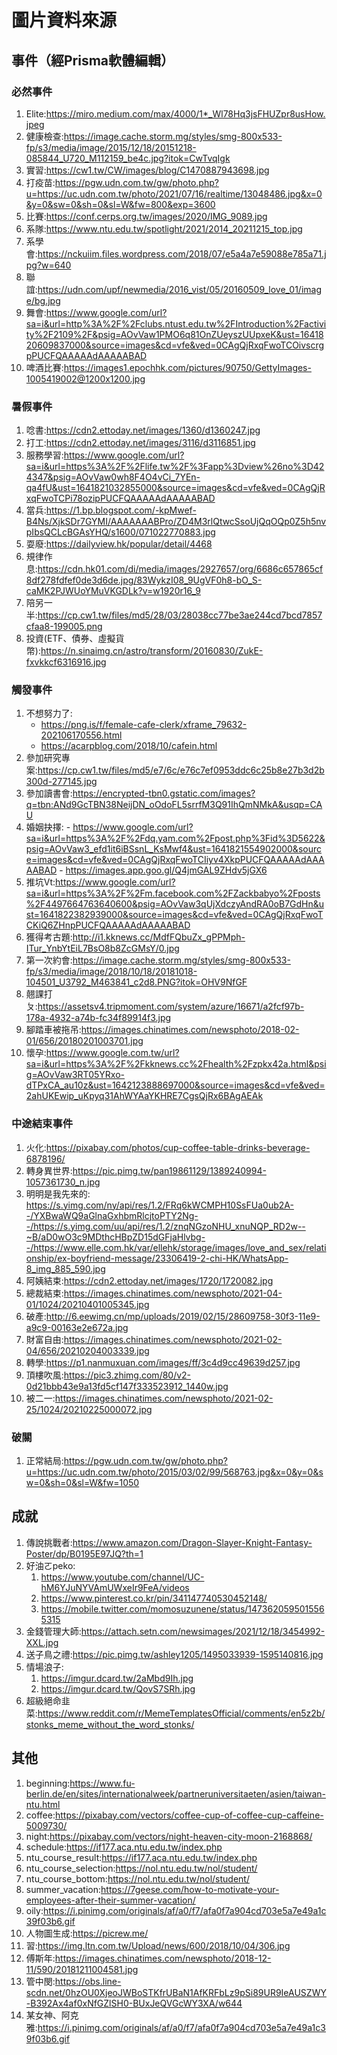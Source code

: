 # 圖片資料來源

## 事件（經Prisma軟體編輯）

### 必然事件
1. Elite:https://miro.medium.com/max/4000/1*_Wl78Hq3jsFHUZpr8usHow.jpeg
2. 健康檢查:https://image.cache.storm.mg/styles/smg-800x533-fp/s3/media/image/2015/12/18/20151218-085844_U720_M112159_be4c.jpg?itok=CwTvqIgk
3. 實習:https://cw1.tw/CW/images/blog/C1470887943698.jpg
4. 打疫苗:https://pgw.udn.com.tw/gw/photo.php?u=https://uc.udn.com.tw/photo/2021/07/16/realtime/13048486.jpg&x=0&y=0&sw=0&sh=0&sl=W&fw=800&exp=3600
5. 比賽:https://conf.cerps.org.tw/images/2020/IMG_9089.jpg
6. 系隊:https://www.ntu.edu.tw/spotlight/2021/2014_20211215_top.jpg
7. 系學會:https://nckuiim.files.wordpress.com/2018/07/e5a4a7e59088e785a71.jpg?w=640
8. 聯誼:https://udn.com/upf/newmedia/2016_vist/05/20160509_love_01/image/bg.jpg
9. 舞會:https://www.google.com/url?sa=i&url=http%3A%2F%2Fclubs.ntust.edu.tw%2FIntroduction%2Factivity%2F2109%2F&psig=AOvVaw1PMO6q81OnZUeyszUUpxeK&ust=1641820609837000&source=images&cd=vfe&ved=0CAgQjRxqFwoTCOivscrgpPUCFQAAAAAdAAAAABAD
10. 啤酒比賽:https://images1.epochhk.com/pictures/90750/GettyImages-1005419002@1200x1200.jpg


### 暑假事件
1. 唸書:https://cdn2.ettoday.net/images/1360/d1360247.jpg
2. 打工:https://cdn2.ettoday.net/images/3116/d3116851.jpg
3. 服務學習:https://www.google.com/url?sa=i&url=https%3A%2F%2Flife.tw%2F%3Fapp%3Dview%26no%3D424347&psig=AOvVaw0wh8F4O4vCi_7YEn-qa4fU&ust=1641821032855000&source=images&cd=vfe&ved=0CAgQjRxqFwoTCPi78ozipPUCFQAAAAAdAAAAABAD
4. 當兵:https://1.bp.blogspot.com/-kpMwef-B4Ns/XjkSDr7GYMI/AAAAAAABPro/ZD4M3rlQtwcSsoUjQqOQp0Z5h5nvpIbsQCLcBGAsYHQ/s1600/071022770883.jpg
5. 耍廢:https://dailyview.hk/popular/detail/4468
6. 規律作息:https://cdn.hk01.com/di/media/images/2927657/org/6686c657865cf8df278fdfef0de3d6de.jpg/83WykzI08_9UgVF0h8-bO_S-caMK2PJWUoYMuVKGDLk?v=w1920r16_9
7. 陪另一半:https://cp.cw1.tw/files/md5/28/03/28038cc77be3ae244cd7bcd7857cfaa8-199005.png
8. 投資(ETF、債券、虛擬貨幣):https://n.sinaimg.cn/astro/transform/20160830/ZukE-fxvkkcf6316916.jpg


### 觸發事件
1. 不想努力了:
    - https://png.is/f/female-cafe-clerk/xframe_79632-202106170556.html
    - https://acarpblog.com/2018/10/cafein.html
2. 參加研究專案:https://cp.cw1.tw/files/md5/e7/6c/e76c7ef0953ddc6c25b8e27b3d2b300d-277145.jpg
3. 參加讀書會:https://encrypted-tbn0.gstatic.com/images?q=tbn:ANd9GcTBN38NeijDN_oOdoFL5srrfM3Q91IhQmNMkA&usqp=CAU
4. 婚姻抉擇:
        - https://www.google.com/url?sa=i&url=https%3A%2F%2Fdq.yam.com%2Fpost.php%3Fid%3D5622&psig=AOvVaw3_efd1it6iBSsnL_KsMwf4&ust=1641821554902000&source=images&cd=vfe&ved=0CAgQjRxqFwoTCIiyv4XkpPUCFQAAAAAdAAAAABAD
        - https://images.app.goo.gl/Q4jmGAL9ZHdv5jGX6
5. 推坑Vt:https://www.google.com/url?sa=i&url=https%3A%2F%2Fm.facebook.com%2FZackbabyo%2Fposts%2F4497664763640600&psig=AOvVaw3qUjXdczyAndRA0oB7GdHn&ust=1641822382939000&source=images&cd=vfe&ved=0CAgQjRxqFwoTCKiQ6ZHnpPUCFQAAAAAdAAAAABAD
6. 獲得考古題:http://i1.kknews.cc/MdfFQbuZx_gPPMph-ITur_YnbYtEiL7BsO8b8ZcGMsY/0.jpg
7. 第一次約會:https://image.cache.storm.mg/styles/smg-800x533-fp/s3/media/image/2018/10/18/20181018-104501_U3792_M463841_c2d8.PNG?itok=OHV9NfGF
8. 翹課打ㄆ:https://assetsv4.tripmoment.com/system/azure/16671/a2fcf97b-178a-4932-a74b-fc34f89914f3.jpg
9. 腳踏車被拖吊:https://images.chinatimes.com/newsphoto/2018-02-01/656/20180201003701.jpg
10. 懷孕:https://www.google.com.tw/url?sa=i&url=https%3A%2F%2Fkknews.cc%2Fhealth%2Fzpkx42a.html&psig=AOvVaw3RT05YRxo-dTPxCA_au10z&ust=1642123888697000&source=images&cd=vfe&ved=2ahUKEwip_uKpyq31AhWYAaYKHRE7CgsQjRx6BAgAEAk

### 中途結束事件
1. 火化:https://pixabay.com/photos/cup-coffee-table-drinks-beverage-6878196/
1. 轉身異世界:https://pic.pimg.tw/pan19861129/1389240994-1057361730_n.jpg
1. 明明是我先來的: https://s.yimg.com/ny/api/res/1.2/FRq6kWCMPH10SsFUa0ub2A--/YXBwaWQ9aGlnaGxhbmRlcjtoPTY2Ng--/https://s.yimg.com/uu/api/res/1.2/znqNGzoNHU_xnuNQP_RD2w--~B/aD0wO3c9MDthcHBpZD15dGFjaHlvbg--/https://www.elle.com.hk/var/ellehk/storage/images/love_and_sex/relationship/ex-boyfriend-message/23306419-2-chi-HK/WhatsApp-8_img_885_590.jpg
1. 阿姨結束:https://cdn2.ettoday.net/images/1720/1720082.jpg
1. 總裁結束:https://images.chinatimes.com/newsphoto/2021-04-01/1024/20210401005345.jpg
1. 破產:http://6.eewimg.cn/mp/uploads/2019/02/15/28609758-30f3-11e9-a9c9-00163e2e672a.jpg
1. 財富自由:https://images.chinatimes.com/newsphoto/2021-02-04/656/20210204003339.jpg
1. 轉學:https://p1.nanmuxuan.com/images/ff/3c4d9cc49639d257.jpg
1. 頂樓吹風:https://pic3.zhimg.com/80/v2-0d21bbb43e9a13fd5cf147f333523912_1440w.jpg
1. 被二一:https://images.chinatimes.com/newsphoto/2021-02-25/1024/20210225000072.jpg

### 破關
1. 正常結局:https://pgw.udn.com.tw/gw/photo.php?u=https://uc.udn.com.tw/photo/2015/03/02/99/568763.jpg&x=0&y=0&sw=0&sh=0&sl=W&fw=1050

## 成就
1. 傳說挑戰者:https://www.amazon.com/Dragon-Slayer-Knight-Fantasy-Poster/dp/B0195E97JQ?th=1
1. 好油ㄛpeko:
    1. https://www.youtube.com/channel/UC-hM6YJuNYVAmUWxeIr9FeA/videos
    1. https://www.pinterest.co.kr/pin/341147740530452148/
    1. https://mobile.twitter.com/momosuzunene/status/1473620595015565315
1. 金錢管理大師:https://attach.setn.com/newsimages/2021/12/18/3454992-XXL.jpg
1. 送子鳥之禮:https://pic.pimg.tw/ashley1205/1495033939-1595140816.jpg
1. 情場浪子:
    1. https://imgur.dcard.tw/2aMbd9Ih.jpg
    1. https://imgur.dcard.tw/QovS7SRh.jpg
1. 超級絕命韭菜:https://www.reddit.com/r/MemeTemplatesOfficial/comments/en5z2b/stonks_meme_without_the_word_stonks/

## 其他
1. beginning:https://www.fu-berlin.de/en/sites/internationalweek/partneruniversitaeten/asien/taiwan-ntu.html
2. coffee:https://pixabay.com/vectors/coffee-cup-of-coffee-cup-caffeine-5009730/
3. night:https://pixabay.com/vectors/night-heaven-city-moon-2168868/
3. schedule:https://if177.aca.ntu.edu.tw/index.php
3. ntu_course_result:https://if177.aca.ntu.edu.tw/index.php
3. ntu_course_selection:https://nol.ntu.edu.tw/nol/student/
3. ntu_course_bottom:https://nol.ntu.edu.tw/nol/student/
4. summer_vacation:https://7geese.com/how-to-motivate-your-employees-after-their-summer-vacation/
4. oily:https://i.pinimg.com/originals/af/a0/f7/afa0f7a904cd703e5a7e49a1c39f03b6.gif
4. 人物圖生成:https://picrew.me/
4. 習:https://img.ltn.com.tw/Upload/news/600/2018/10/04/306.jpg
4. 傅斯年:https://images.chinatimes.com/newsphoto/2018-12-11/590/20181211004581.jpg
4. 管中閔:https://obs.line-scdn.net/0hzOU0XjeoJWBoSTKfrUBaN1AfKRFbLz9pSi89UR9IeAUSZWY-B392Ax4af0xNfGZlSH0-BUxJeQVGcWY3XA/w644
4. 某女神、阿克雅:https://i.pinimg.com/originals/af/a0/f7/afa0f7a904cd703e5a7e49a1c39f03b6.gif
